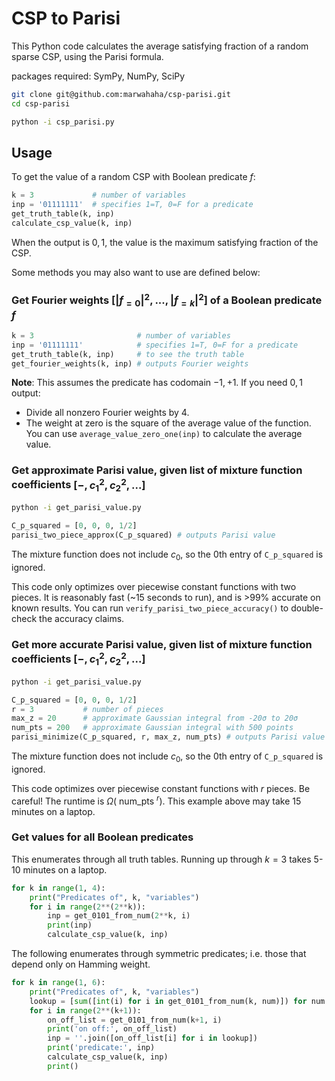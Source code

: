 # CSP to Parisi

This Python code calculates the average satisfying fraction of a random sparse CSP, using the Parisi formula.

packages required: SymPy, NumPy, SciPy

```bash
git clone git@github.com:marwahaha/csp-parisi.git
cd csp-parisi
```
```bash
python -i csp_parisi.py
```

## Usage

To get the value of a random CSP with Boolean predicate $f$:

```python
k = 3             # number of variables
inp = '01111111'  # specifies 1=T, 0=F for a predicate
get_truth_table(k, inp)
calculate_csp_value(k, inp)
```
When the output is ${0,1}$, the value is the maximum satisfying fraction of the CSP.

Some methods you may also want to use are defined below:


### Get Fourier weights $[|f_{=0}|^2,...,|f_{=k}|^2]$ of a Boolean predicate $f$


```python
k = 3                       # number of variables
inp = '01111111'            # specifies 1=T, 0=F for a predicate
get_truth_table(k, inp)     # to see the truth table
get_fourier_weights(k, inp) # outputs Fourier weights
```

**Note**:
This assumes the predicate has codomain ${-1, +1}$.
If you need ${0,1}$ output:
* Divide all nonzero Fourier weights by 4.
* The weight at zero is the square of the average value of the function. You can use `average_value_zero_one(inp)` to calculate the average value.


### Get approximate Parisi value, given list of mixture function coefficients $[-, c_1^2, c_2^2, ...]$

```bash
python -i get_parisi_value.py
```

```python
C_p_squared = [0, 0, 0, 1/2]
parisi_two_piece_approx(C_p_squared) # outputs Parisi value
```

The mixture function does not include $c_0$, so the 0th entry of `C_p_squared` is ignored.

This code only optimizes over piecewise constant functions with two pieces.
It is reasonably fast (~15 seconds to run), and is >99% accurate on known results.
You can run `verify_parisi_two_piece_accuracy()` to double-check the accuracy claims.


### Get more accurate Parisi value, given list of mixture function coefficients $[-, c_1^2, c_2^2, ...]$

```bash
python -i get_parisi_value.py
```

```python
C_p_squared = [0, 0, 0, 1/2]
r = 3           # number of pieces
max_z = 20      # approximate Gaussian integral from -20σ to 20σ
num_pts = 200   # approximate Gaussian integral with 500 points
parisi_minimize(C_p_squared, r, max_z, num_pts) # outputs Parisi value
```

The mixture function does not include $c_0$, so the 0th entry of `C_p_squared` is ignored.

This code optimizes over piecewise constant functions with $r$ pieces.
Be careful! The runtime is $\Omega($ num_pts $^{r})$.
This example above may take 15 minutes on a laptop.

### Get values for all Boolean predicates

This enumerates through all truth tables.
Running up through $k=3$ takes 5-10 minutes on a laptop.

```python
for k in range(1, 4):
    print("Predicates of", k, "variables")
    for i in range(2**(2**k)):
        inp = get_0101_from_num(2**k, i)
        print(inp)
        calculate_csp_value(k, inp)
```

The following enumerates through symmetric predicates; i.e. those that depend only on Hamming weight.

```python
for k in range(1, 6):
    print("Predicates of", k, "variables")
    lookup = [sum([int(i) for i in get_0101_from_num(k, num)]) for num in range(2**k)]
    for i in range(2**(k+1)):
        on_off_list = get_0101_from_num(k+1, i)
        print('on off:', on_off_list)
        inp = ''.join([on_off_list[i] for i in lookup])
        print('predicate:', inp)
        calculate_csp_value(k, inp)
        print()
```

